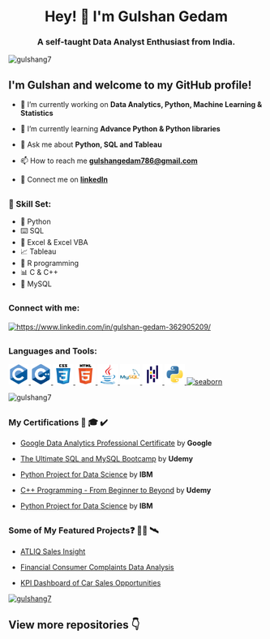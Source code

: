 <h1 align="center">Hey! 👋 I'm Gulshan Gedam</h1>
<h3 align="center">A self-taught Data Analyst Enthusiast from India.</h3>

<p align="left"> <img src="https://komarev.com/ghpvc/?username=gulshang7&label=Profile%20views&color=0e75b6&style=flat" alt="gulshang7" /> </p>

## I'm Gulshan and welcome to my GitHub profile!

- 🔭 I’m currently working on **Data Analytics, Python, Machine Learning & Statistics**

- 🌱 I’m currently learning **Advance Python & Python libraries**

- 💬 Ask me about **Python, SQL and Tableau**

- 📫 How to reach me **gulshangedam786@gmail.com**

- 🤝 Connect me on **[linkedIn](https://www.linkedin.com/in/gulshan-gedam-362905209/)**

##

### 🧮 Skill Set:
- 🐍 Python
- ⌨️ SQL
- 🔢 Excel & Excel VBA
- 📈 Tableau 
- 🎯 R programming
- 📊 C & C++
- 📝 MySQL

##

<h3 align="left">Connect with me:</h3>
<p align="left">
<a href="https://linkedin.com/in/https://www.linkedin.com/in/gulshan-gedam-362905209/" target="blank"><img align="center" src="https://raw.githubusercontent.com/rahuldkjain/github-profile-readme-generator/master/src/images/icons/Social/linked-in-alt.svg" alt="https://www.linkedin.com/in/gulshan-gedam-362905209/" height="30" width="40" /></a>
</p>

##

<h3 align="left">Languages and Tools:</h3>
<p align="left"> <a href="https://www.cprogramming.com/" target="_blank" rel="noreferrer"> <img src="https://raw.githubusercontent.com/devicons/devicon/master/icons/c/c-original.svg" alt="c" width="40" height="40"/> </a> <a href="https://www.w3schools.com/cpp/" target="_blank" rel="noreferrer"> <img src="https://raw.githubusercontent.com/devicons/devicon/master/icons/cplusplus/cplusplus-original.svg" alt="cplusplus" width="40" height="40"/> </a> <a href="https://www.w3schools.com/css/" target="_blank" rel="noreferrer"> <img src="https://raw.githubusercontent.com/devicons/devicon/master/icons/css3/css3-original-wordmark.svg" alt="css3" width="40" height="40"/> </a> <a href="https://www.w3.org/html/" target="_blank" rel="noreferrer"> <img src="https://raw.githubusercontent.com/devicons/devicon/master/icons/html5/html5-original-wordmark.svg" alt="html5" width="40" height="40"/> </a> <a href="https://www.java.com" target="_blank" rel="noreferrer"> <img src="https://raw.githubusercontent.com/devicons/devicon/master/icons/java/java-original.svg" alt="java" width="40" height="40"/> </a> <a href="https://www.mysql.com/" target="_blank" rel="noreferrer"> <img src="https://raw.githubusercontent.com/devicons/devicon/master/icons/mysql/mysql-original-wordmark.svg" alt="mysql" width="40" height="40"/> </a> <a href="https://pandas.pydata.org/" target="_blank" rel="noreferrer"> <img src="https://raw.githubusercontent.com/devicons/devicon/2ae2a900d2f041da66e950e4d48052658d850630/icons/pandas/pandas-original.svg" alt="pandas" width="40" height="40"/> </a> <a href="https://www.python.org" target="_blank" rel="noreferrer"> <img src="https://raw.githubusercontent.com/devicons/devicon/master/icons/python/python-original.svg" alt="python" width="40" height="40"/> </a> <a href="https://seaborn.pydata.org/" target="_blank" rel="noreferrer"> <img src="https://seaborn.pydata.org/_images/logo-mark-lightbg.svg" alt="seaborn" width="40" height="40"/> </a> </p>
<p align="left"> <img src="https://komarev.com/ghpvc/?username=gulshang7&label=Profile%20views&color=0e75b6&style=flat" alt="gulshang7" /> </p>

##
### My Certifications 📜 🎓 ✔️

- [Google Data Analytics Professional Certificate](https://coursera.org/verify/professional-cert/7VT98PG2P4R8) by **Google**

- [The Ultimate SQL and MySQL Bootcamp](https://www.udemy.com/certificate/UC-b1e249fb-be9f-4216-baf6-9b79d18ef39a/) by **Udemy**

- [Python Project for Data Science](https://coursera.org/verify/2ARCHADYUV8Z) by **IBM**

- [C++ Programming - From Beginner to Beyond](http://ude.my/UC-359e792c-291d-45db-a4f5-99ad77f44b80) by **Udemy**

- [Python Project for Data Science](https://coursera.org/verify/S9FRQSBNDQZZ) by **IBM**

##
### Some of My Featured Projects❓ 👨‍💻 🛰️

- [ATLIQ Sales Insight](https://github.com/gulshang7/ATLIQ_Sales_Insight_Data_Analysis_using_SQL_and_Tableau)

- [Financial Consumer Complaints Data Analysis](https://github.com/gulshang7/Financial-Consumer-Complaints-Data-Analysis-Using-Tableau-Dashboard)

- [KPI Dashboard of Car Sales Opportunities](https://github.com/gulshang7/KPI_Dashboard_of_Car_sales_Win_Loss_Data_Analysis_using_Excel_and_Tableau)

<p align="left"> <a href="https://github.com/ryo-ma/github-profile-trophy"><img src="https://github-profile-trophy.vercel.app/?username=gulshang7" alt="gulshang7" /></a> </p>

##

## View more repositories 👇
